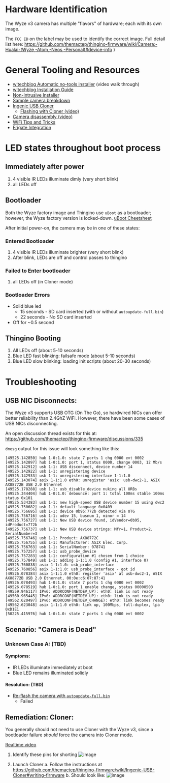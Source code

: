 # Hardware Identification
The Wyze v3 camera has multiple "flavors" of hardware; each with its own image.  

The `FCC ID` on the label may be used to identify the correct image.  Full detail list here: 
https://github.com/themactep/thingino-firmware/wiki/Camera:-Hualai-(Wyze,-Atom,-Neos,-Personal)#device-info  )  

# General Tooling and Resources
* [wltechblog Automatic no-tools installer](https://youtu.be/3ajS7Xzlmis) (video walk through)
* [wltechblog Installation Guide](https://github.com/wltechblog/thingino-installers/tree/main/wyze-cam-3)
* [Non-Intrusive Installer](https://thingino.com/wyze-c3)
* [Sample camera breakdown](https://github.com/themactep/thingino-firmware/wiki/Hardware-Identification)
* [Ingenic USB Cloner](https://github.com/themactep/thingino-firmware/wiki/Ingenic-USB-Cloner)
  *  [Flashing with Cloner (video)](https://www.youtube.com/watch?v=SJgadXkdwzw)
* [Camera disassembly (video)](https://www.youtube.com/watch?v=VUTTJREU3mI)
* [WiFi Tips and Tricks](https://github.com/themactep/thingino-firmware/wiki/WiFi-Tips-and-Tricks#my-mac-address-has-changed)
* [Frigate Integration](https://github.com/themactep/thingino-firmware/wiki/Integration:-Frigate)

# LED states throughout boot process
##  Immediately after power
1. 4 visible IR LEDs illuminate dimly (very short blink)
2. all LEDs off

## Bootloader
Both the Wyze factory image and Thingino use `uBoot` as a bootloader; however, the Wyze factory version is locked-down. 
[uBoot Cheetsheet](https://github.com/themactep/thingino-firmware/wiki/U%E2%80%90Boot-Cheatsheet)

After initial power-on, the camera may be in one of these states:

### Entered Bootloader
1. 4 visible IR LEDs illuminate brighter (very short blink)
2. After blink, LEDs are off and control passes to thingino

### Failed to Enter bootloader
1. all LEDs off (in Cloner mode)

### Bootloader Errors
* Solid blue led 
  *  15 seconds - SD card inserted (with or without `autoupdate-full.bin`)
  *  22 seconds - No SD card inserted
* Off for ~0.5 second

## Thingino Booting
1. All LEDs off (about 5-10 seconds)
2. Blue LED fast blinking: failsafe mode (about 5-10 seconds)
3. Blue LED slow blinking: loading init scripts (about 20-30 seconds)

# Troubleshooting

## USB NIC Disconnects:
The Wyze v3 supports USB OTG (On The Go), so hardwired NICs can offer better reliability than 2.4GhZ WiFi.
However, there have been some cases of USB NICs disconnecting.

An open discussion thread exists for this at: https://github.com/themactep/thingino-firmware/discussions/335

`dmesg` output for this issue will look something like this:
```
[49525.142850] hub 1-0:1.0: state 7 ports 1 chg 0000 evt 0002
[49525.142897] hub 1-0:1.0: port 1, status 0000, change 0003, 12 Mb/s
[49525.142912] usb 1-1: USB disconnect, device number 14
[49525.142922] usb 1-1: unregistering device
[49525.142933] usb 1-1: unregistering interface 1-1:1.0
[49525.143074] asix 1-1:1.0 eth0: unregister 'asix' usb-dwc2-1, ASIX AX88772B USB 2.0 Ethernet
[49525.178288] usb 1-1: usb_disable_device nuking all URBs
[49525.344404] hub 1-0:1.0: debounce: port 1: total 100ms stable 100ms status 0x101
[49525.534383] usb 1-1: new high-speed USB device number 15 using dwc2
[49525.750682] usb 1-1: default language 0x0409
[49525.756695] usb 1-1: device 0b95:772b detected via OTG
[49525.756716] usb 1-1: udev 15, busnum 1, minor = 14
[49525.756727] usb 1-1: New USB device found, idVendor=0b95, idProduct=772b
[49525.756737] usb 1-1: New USB device strings: Mfr=1, Product=2, SerialNumber=3
[49525.756746] usb 1-1: Product: AX88772C
[49525.756755] usb 1-1: Manufacturer: ASIX Elec. Corp.
[49525.756763] usb 1-1: SerialNumber: 078741
[49525.757257] usb 1-1: usb_probe_device
[49525.757283] usb 1-1: configuration #1 chosen from 1 choice
[49525.757849] usb 1-1: adding 1-1:1.0 (config #1, interface 0)
[49525.760838] asix 1-1:1.0: usb_probe_interface
[49525.760856] asix 1-1:1.0: usb_probe_interface - got id
[49526.078384] asix 1-1:1.0 eth0: register 'asix' at usb-dwc2-1, ASIX AX88772B USB 2.0 Ethernet, 00:0e:c6:07:87:41
[49526.078493] hub 1-0:1.0: state 7 ports 1 chg 0000 evt 0002
[49526.078519] hub 1-0:1.0: port 1 enable change, status 00000503
[49559.946117] IPv6: ADDRCONF(NETDEV_UP): eth0: link is not ready
[49560.965445] IPv6: ADDRCONF(NETDEV_UP): eth0: link is not ready
[49562.620497] IPv6: ADDRCONF(NETDEV_CHANGE): eth0: link becomes ready
[49562.623048] asix 1-1:1.0 eth0: link up, 100Mbps, full-duplex, lpa 0xD1E1
[50225.415976] hub 1-0:1.0: state 7 ports 1 chg 0000 evt 0002
```


## Scenario: "Camera is Dead"

### Unknown Case A: (TBD)
#### Symptoms:
* IR LEDs illuminate immediately at boot
* Blue LED remains illuminated solidly 

#### Resolution: (TBD)
* [Re-flash the camera with `autoupdate-full.bin`](https://github.com/themactep/thingino-firmware/wiki/Automation#upgrade-from-binary-images-on-sd-card)
  * Failed

## Remediation: Cloner:
You generally should not need to use Cloner with the Wyze v3, since a bootloader failure *should* force the camera into Cloner mode.

[Realtime video](https://www.youtube.com/watch?v=SJgadXkdwzw)

1. Identify these pins for shorting
![image](https://github.com/user-attachments/assets/9d027e16-2eaa-43d2-86e6-d2e50ab5e0bf)

2. Launch Cloner
  a. Follow the instructions at https://github.com/themactep/thingino-firmware/wiki/Ingenic-USB-Cloner#writing-firmware
  b. Should look like:
![image](https://github.com/user-attachments/assets/32c69808-49a9-4e59-a912-0cdbb238460c)




